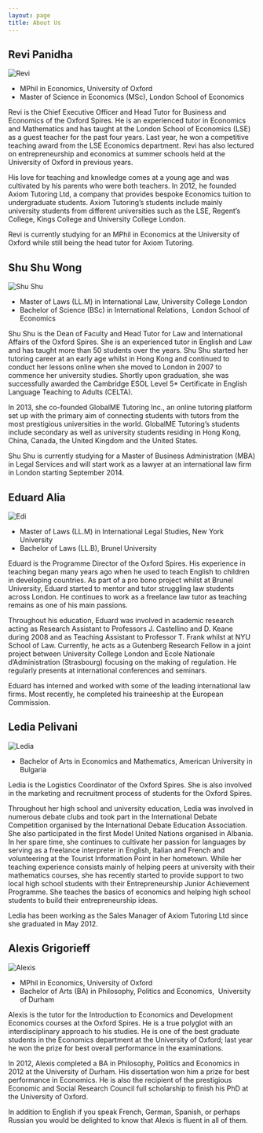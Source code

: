 ```yaml
---
layout: page
title: About Us
---
```


## Revi Panidha

![Revi](https://dl.dropboxusercontent.com/u/516841/GlobalME/revi.jpg)

- MPhil in Economics, University of Oxford
- Master of Science in Economics (MSc), London School of Economics  

Revi is the Chief Executive Officer and Head Tutor for Business and Economics of the Oxford Spires. He is an experienced tutor in Economics and Mathematics and has taught at the London School of Economics (LSE) as a guest teacher for the past four years. Last year, he won a competitive teaching award from the LSE Economics department. Revi has also lectured on entrepreneurship and economics at summer schools held at the University of Oxford in previous years.

His love for teaching and knowledge comes at a young age and was cultivated by his parents who were both teachers. In 2012, he founded Axiom Tutoring Ltd, a company that provides bespoke Economics tuition to undergraduate students. Axiom Tutoring’s students include mainly university students from different universities such as the LSE, Regent’s College, Kings College and University College London.

Revi is currently studying for an MPhil in Economics at the University of Oxford while still being the head tutor for Axiom Tutoring.

## Shu Shu Wong

![Shu Shu](https://dl.dropboxusercontent.com/u/516841/GlobalME/shu.jpg)

- Master of Laws (LL.M) in International Law, University College London   
- Bachelor of Science (BSc) in International Relations,  London School of Economics

Shu Shu is the Dean of Faculty and Head Tutor for Law and International Affairs of the Oxford Spires. She is an experienced tutor in English and Law and has taught more than 50 students over the years. Shu Shu started her tutoring career at an early age whilst in Hong Kong and continued to conduct her lessons online when she moved to London in 2007 to commence her university studies. Shortly upon graduation, she was successfully awarded the Cambridge ESOL Level 5* Certificate in English Language Teaching to Adults (CELTA).

In 2013, she co-founded GlobalME Tutoring Inc., an online tutoring platform set up with the primary aim of connecting students with tutors from the most prestigious universities in the world. GlobalME Tutoring’s students include secondary as well as university students residing in Hong Kong, China, Canada, the United Kingdom and the United States.

Shu Shu is currently studying for a Master of Business Administration (MBA) in Legal Services and will start work as a lawyer at an international law firm in London starting September 2014.

## Eduard Alia

![Edi](https://dl.dropboxusercontent.com/u/516841/GlobalME/edi.jpg)

- Master of Laws (LL.M) in International Legal Studies, New York University
- Bachelor of Laws (LL.B), Brunel University

Eduard is the Programme Director of the Oxford Spires. His experience in teaching began many years ago when he used to teach English to children in developing countries. As part of a pro bono project whilst at Brunel University, Eduard started to mentor and tutor struggling law students across London. He continues to work as a freelance law tutor as teaching remains as one of his main passions.

Throughout his education, Eduard was involved in academic research acting as Research Assistant to Professors J. Castellino and D. Keane during 2008 and as Teaching Assistant to Professor T. Frank whilst at NYU School of Law. Currently, he acts as a Gutenberg Research Fellow in a joint project between University College London and Ecole Nationale d’Administration (Strasbourg) focusing on the making of regulation. He regularly presents at international conferences and seminars.

Eduard has interned and worked with some of the leading international law firms. Most recently, he completed his traineeship at the European Commission.

## Ledia Pelivani 

![Ledia](https://dl.dropboxusercontent.com/u/516841/GlobalME/ledia.jpg)

- Bachelor of Arts in Economics and Mathematics, American University in Bulgaria

Ledia is the Logistics Coordinator of the Oxford Spires. She is also involved in the marketing and recruitment process of students for the Oxford Spires.

Throughout her high school and university education, Ledia was involved in numerous debate clubs and took part in the International Debate Competition organised by the International Debate Education Association. She also participated in the first Model United Nations organised in Albania. In her spare time, she continues to cultivate her passion for languages by serving as a freelance interpreter in English, Italian and French and volunteering at the Tourist Information Point in her hometown. While her teaching experience consists mainly of helping peers at university with their mathematics courses, she has recently started to provide support to two local high school students with their Entrepreneurship Junior Achievement Programme. She teaches the basics of economics and helping high school students to build their entrepreneurship ideas.

Ledia has been working as the Sales Manager of Axiom Tutoring Ltd since she graduated in May 2012.

## Alexis Grigorieff

![Alexis](https://dl.dropboxusercontent.com/u/516841/GlobalME/alexis.jpg)

- MPhil in Economics, University of Oxford
- Bachelor of Arts (BA) in Philosophy, Politics and Economics,  University of Durham

Alexis is the tutor for the Introduction to Economics and Development Economics courses at the Oxford Spires. He is a true polyglot with an interdisciplinary approach to his studies. He is one of the best graduate students in the Economics department at the University of Oxford; last year he won the prize for best overall performance in the examinations.

In 2012, Alexis completed a BA in Philosophy, Politics and Economics in 2012 at the University of Durham. His dissertation won him a prize for best performance in Economics. He is also the recipient of the prestigious Economic and Social Research Council full scholarship to finish his PhD at the University of Oxford.

In addition to English if you speak French, German, Spanish, or perhaps Russian you would be delighted to know that Alexis is fluent in all of them.
